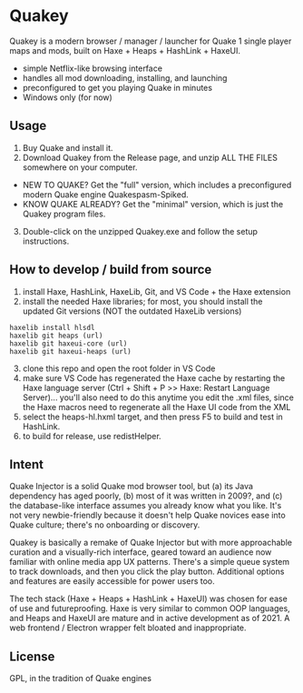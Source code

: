 # Quakey

Quakey is a modern browser / manager / launcher for Quake 1 single player maps and mods, built on Haxe + Heaps + HashLink + HaxeUI.

- simple Netflix-like browsing interface
- handles all mod downloading, installing, and launching
- preconfigured to get you playing Quake in minutes
- Windows only (for now)

## Usage

1. Buy Quake and install it.
2. Download Quakey from the Release page, and unzip ALL THE FILES somewhere on your computer.
- NEW TO QUAKE? Get the "full" version, which includes a preconfigured modern Quake engine Quakespasm-Spiked.
- KNOW QUAKE ALREADY? Get the "minimal" version, which is just the Quakey program files.
3. Double-click on the unzipped Quakey.exe and follow the setup instructions.

## How to develop / build from source

1. install Haxe, HashLink, HaxeLib, Git, and VS Code + the Haxe extension
2. install the needed Haxe libraries; for most, you should install the updated Git versions (NOT the outdated HaxeLib versions)
```
haxelib install hlsdl
haxelib git heaps (url)
haxelib git haxeui-core (url)
haxelib git haxeui-heaps (url)
```
3. clone this repo and open the root folder in VS Code
4. make sure VS Code has regenerated the Haxe cache by restarting the Haxe language server (Ctrl + Shift + P >> Haxe: Restart Language Server)... you'll also need to do this anytime you edit the .xml files, since the Haxe macros need to regenerate all the Haxe UI code from the XML
5. select the heaps-hl.hxml target, and then press F5 to build and test in HashLink.
6. to build for release, use redistHelper.

## Intent

Quake Injector is a solid Quake mod browser tool, but (a) its Java dependency has aged poorly, (b) most of it was written in 2009?, and (c) the database-like interface assumes you already know what you like. It's not very newbie-friendly because it doesn't help Quake novices ease into Quake culture; there's no onboarding or discovery.

Quakey is basically a remake of Quake Injector but with more approachable curation and a visually-rich interface, geared toward an audience now familiar with online media app UX patterns. There's a simple queue system to track downloads, and then you click the play button. Additional options and features are easily accessible for power users too.

The tech stack (Haxe + Heaps + HashLink + HaxeUI) was chosen for ease of use and futureproofing. Haxe is very similar to common OOP languages, and Heaps and HaxeUI are mature and in active development as of 2021. A web frontend / Electron wrapper felt bloated and inappropriate.

## License

GPL, in the tradition of Quake engines